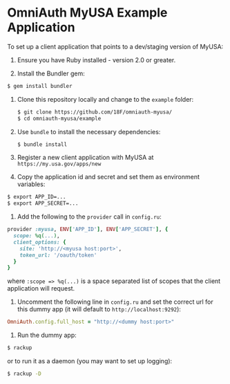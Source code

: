 # OmniAuth MyUSA Example Application

To set up a client application that points to a dev/staging version of MyUSA:

1. Ensure you have Ruby installed - version 2.0 or greater.

1. Install the Bundler gem:
  ```bash
  $ gem install bundler
  ```
  
1. Clone this repository locally and change to the `example` folder:
   ```bash
   $ git clone https://github.com/18F/omniauth-myusa/
   $ cd omniauth-myusa/example
   ```

1. Use `bundle` to install the necessary dependencies:
   ```bash
   $ bundle install
   ```

1. Register a new client application with MyUSA at `https://my.usa.gov/apps/new`

1. Copy the application id and secret and set them as environment variables:
  ```bash
  $ export APP_ID=...
  $ export APP_SECRET=...
  ```

1. Add the following to the `provider` call in `config.ru`:
  ```ruby
  provider :myusa, ENV['APP_ID'], ENV['APP_SECRET'], {
    scope: %q(...),
    client_options: {
      site: 'http://<myusa host:port>',
      token_url: '/oauth/token'
    }
  }
  ```
  where `:scope => %q(...)` is a space separated list of scopes that the client
  application will request. 

1. Uncomment the following line in `config.ru` and set the correct url for this
dummy app (it will default to `http://localhost:9292`):
  ```ruby
  OmniAuth.config.full_host = "http://<dummy host:port>"
  ```

1. Run the dummy app:
  ```bash
  $ rackup
  ```
  or to run it as a daemon (you may want to set up logging):
  ```bash
  $ rackup -D
  ```

